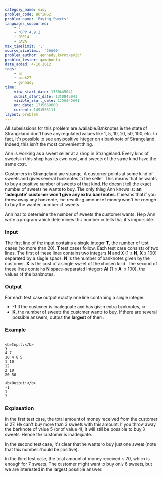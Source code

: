 ```yaml
---
category_name: easy
problem_code: BUYING2
problem_name: 'Buying Sweets'
languages_supported:
    - C
    - 'CPP 4.9.2'
    - CPP14
    - JAVA
max_timelimit: '1'
source_sizelimit: '50000'
problem_author: gennady.korotkevich
problem_tester: gamabunta
date_added: 4-10-2012
tags:
    - ad
    - cook27
    - gennady
time:
    view_start_date: 1350845041
    submit_start_date: 1350845041
    visible_start_date: 1350845041
    end_date: 1735669800
    current: 1493558111
layout: problem
---
```

All submissions for this problem are available.Banknotes in the state of Strangeland don't have any regulated values like 1, 5, 10, 20, 50, 100, etc. In fact, it's possible to see any positive integer on a banknote of Strangeland. Indeed, this isn't the most convenient thing.

Ann is working as a sweet seller at a shop in Strangeland. Every kind of sweets in this shop has its own cost, and sweets of the same kind have the same cost.

Customers in Strangeland are strange. A customer points at some kind of sweets and gives several banknotes to the seller. This means that he wants to buy a positive number of sweets of that kind. He doesn't tell the exact number of sweets he wants to buy. The only thing Ann knows is: **an 'adequate' customer won't give any extra banknotes**. It means that if you throw away any banknote, the resulting amount of money won't be enough to buy the wanted number of sweets.

Ann has to determine the number of sweets the customer wants. Help Ann write a program which determines this number or tells that it's impossible.

### Input

The first line of the input contains a single integer **T**, the number of test cases (no more than 20). **T** test cases follow. Each test case consists of two lines. The first of these lines contains two integers **N** and **X** (1 ≤ **N**, **X** ≤ 100) separated by a single space. **N** is the number of banknotes given by the customer. **X** is the cost of a single sweet of the chosen kind. The second of these lines contains **N** space-separated integers **Ai** (1 ≤ **Ai** ≤ 100), the values of the banknotes.

### Output

For each test case output exactly one line containing a single integer:

- **-1** if the customer is inadequate and has given extra banknotes, or
- **K**, the number of sweets the customer wants to buy. If there are several possible answers, output the **largest** of them.

### Example

```

<b>Input:</b>
3
4 7
10 4 8 5
1 10
12
2 10
20 50

<b>Output:</b>
-1
1
7

```
### Explanation

In the first test case, the total amount of money received from the customer is 27. He can't buy more than 3 sweets with this amount. If you throw away the banknote of value 5 (or of value 4), it will still be possible to buy 3 sweets. Hence the customer is inadequate.

In the second test case, it's clear that he wants to buy just one sweet (note that this number should be positive).

In the third test case, the total amount of money received is 70, which is enough for 7 sweets. The customer might want to buy only 6 sweets, but we are interested in the largest possible answer.